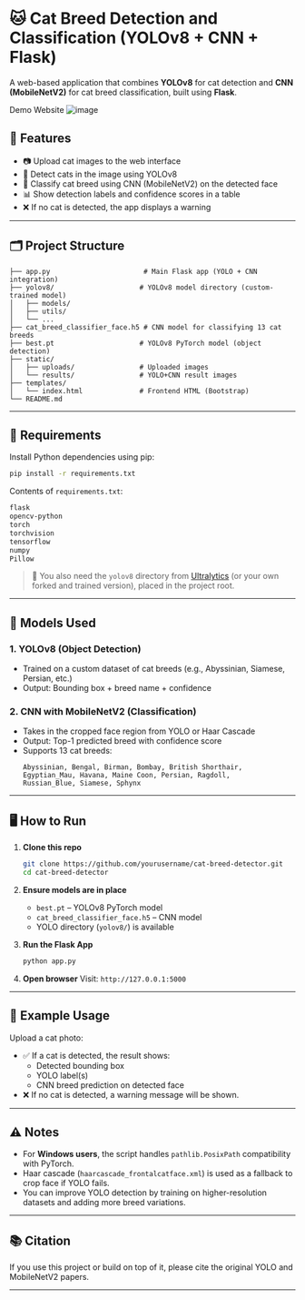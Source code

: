 # 🐱 Cat Breed Detection and Classification (YOLOv8 + CNN + Flask)

A web-based application that combines **YOLOv8** for cat detection and **CNN (MobileNetV2)** for cat breed classification, built using **Flask**.

Demo Website
![image](https://github.com/user-attachments/assets/bd13efd0-3e3d-4dad-bfde-ebedc1072f67)



## 🚀 Features

- 📷 Upload cat images to the web interface  
- 🎯 Detect cats in the image using YOLOv8  
- 🧠 Classify cat breed using CNN (MobileNetV2) on the detected face  
- 📊 Show detection labels and confidence scores in a table  
- ❌ If no cat is detected, the app displays a warning  

---

## 🗂️ Project Structure

```
├── app.py                       # Main Flask app (YOLO + CNN integration)
├── yolov8/                     # YOLOv8 model directory (custom-trained model)
│   ├── models/
│   ├── utils/
│   └── ...
├── cat_breed_classifier_face.h5 # CNN model for classifying 13 cat breeds
├── best.pt                     # YOLOv8 PyTorch model (object detection)
├── static/
│   ├── uploads/                # Uploaded images
│   └── results/                # YOLO+CNN result images
├── templates/
│   └── index.html              # Frontend HTML (Bootstrap)
└── README.md
```

---

## 🐍 Requirements

Install Python dependencies using pip:

```bash
pip install -r requirements.txt
```

Contents of `requirements.txt`:

```txt
flask
opencv-python
torch
torchvision
tensorflow
numpy
Pillow
```

> 🔧 You also need the `yolov8` directory from [Ultralytics](https://github.com/ultralytics/yolov5) (or your own forked and trained version), placed in the project root.

---

## 🧠 Models Used

### 1. YOLOv8 (Object Detection)
- Trained on a custom dataset of cat breeds (e.g., Abyssinian, Siamese, Persian, etc.)
- Output: Bounding box + breed name + confidence

### 2. CNN with MobileNetV2 (Classification)
- Takes in the cropped face region from YOLO or Haar Cascade
- Output: Top-1 predicted breed with confidence score
- Supports 13 cat breeds:
  ```
  Abyssinian, Bengal, Birman, Bombay, British Shorthair, 
  Egyptian_Mau, Havana, Maine Coon, Persian, Ragdoll, 
  Russian_Blue, Siamese, Sphynx
  ```

---

## 🖥️ How to Run

1. **Clone this repo**
   ```bash
   git clone https://github.com/yourusername/cat-breed-detector.git
   cd cat-breed-detector
   ```

2. **Ensure models are in place**
   - `best.pt` – YOLOv8 PyTorch model
   - `cat_breed_classifier_face.h5` – CNN model
   - YOLO directory (`yolov8/`) is available

3. **Run the Flask App**
   ```bash
   python app.py
   ```

4. **Open browser**
   Visit: `http://127.0.0.1:5000`

---

## 📸 Example Usage

Upload a cat photo:
- ✅ If a cat is detected, the result shows:
  - Detected bounding box
  - YOLO label(s)
  - CNN breed prediction on detected face
- ❌ If no cat is detected, a warning message will be shown.

---

## ⚠️ Notes

- For **Windows users**, the script handles `pathlib.PosixPath` compatibility with PyTorch.
- Haar cascade (`haarcascade_frontalcatface.xml`) is used as a fallback to crop face if YOLO fails.
- You can improve YOLO detection by training on higher-resolution datasets and adding more breed variations.

---

## 📚 Citation

If you use this project or build on top of it, please cite the original YOLO and MobileNetV2 papers.

---
